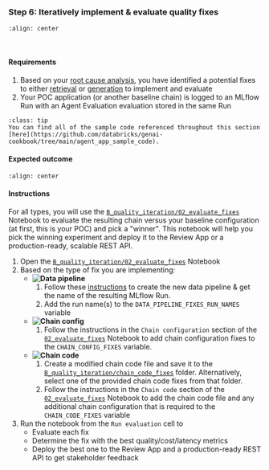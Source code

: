 <!-- TODO (prithvi): move this into the 5-hands-on-evaluate-poc -->
### **Step 6:** Iteratively implement & evaluate quality fixes

```{image} ../images/5-hands-on/workflow_iterate.png
:align: center
```
<br/>

#### Requirements

1. Based on your [root cause analysis](./5-hands-on-improve-quality-step-1.md), you have identified a potential fixes to either [retrieval](./5-hands-on-improve-quality-step-1-retrieval.md) or [generation](./5-hands-on-improve-quality-step-1-generation.md) to implement and evaluate
2. Your POC application (or another baseline chain) is logged to an MLflow Run with an Agent Evaluation evaluation stored in the same Run

```{admonition} [Code Repository](https://github.com/databricks/genai-cookbook/tree/main/agent_app_sample_code)
:class: tip
You can find all of the sample code referenced throughout this section [here](https://github.com/databricks/genai-cookbook/tree/main/agent_app_sample_code).
```

#### Expected outcome

```{image} ../images/5-hands-on/mlflow-eval-agent.gif
:align: center
```

<!--
#### Overview

When working to improve the quality of the RAG system, changes can be broadly categorized into three buckets:

1. **![Data pipeline](../images/5-hands-on/data_pipeline.png)** Data pipeline changes
2. **![Chain config](../images/5-hands-on/chain_config.png)** RAG chain configuration changes
3. **![Chain code](../images/5-hands-on/chain_code.png)** RAG chain code changes

Depending on the specific issue you are trying to address, you may need to apply changes to one or both of these components. In some cases, simultaneous changes to both the data pipeline and RAG chain may be necessary to achieve the desired quality improvements.


##### Data pipeline changes

**Data pipeline changes** involve modifying how input data is processed, transformed, or stored before being used by the RAG chain. Examples of data pipeline changes include (and are not limited to):

- Trying a different chunking strategy
- Iterating on the document parsing process
- Changing the embedding model

Implementing a data pipeline change will generally require re-running the entire pipeline to create a new vector index. This process involves reprocessing the input documents, regenerating the vector embeddings, and updating the vector index with new embeddings and metadata.

##### RAG chain & code changes

**RAG chain changes** involve modifying steps or parameters of the RAG chain itself, without necessarily changing the underlying vector database. Examples of RAG chain changes include (and are not limited to):

- Changing the LLM
- Modifying the prompt template
- Adjusting the retrieval component (e.g., number of retrieval chunks, reranking, query expansion)
- Introducing additional processing steps such as a query understanding step

RAG chain updates may involve editing the **RAG chain configuration file** (e.g., changing the LLM parameters or prompt template), *or* modifying the actual **RAG chain code** (e.g., adding new processing steps or retrieval logic).


As a reminder, there are 3 types of potential fixes:
1. **![Data pipeline](../images/5-hands-on/data_pipeline.png)** 
    - *e.g., change the chunk sizes, parsing approach, etc*
    - *Note: To reflect the changed data pipeline, you will need to update the chain's configuration to point to the experiment's vector search*
2. **![Chain config](../images/5-hands-on/chain_config.png)**
    - *e.g., change the prompt, retrieval parameters, etc*
3. **![Chain code](../images/5-hands-on/chain_code.png)**
    - *e.g., add a re-ranker, guardrails, etc*
-->

#### Instructions
For all types, you will use the [`B_quality_iteration/02_evaluate_fixes`](https://github.com/databricks/genai-cookbook/blob/main/rag_app_sample_code/B_quality_iteration/02_evaluate_fixes.py) Notebook to evaluate the resulting chain versus your baseline configuration (at first, this is your POC) and pick a "winner".  This notebook will help you pick the winning experiment and deploy it to the Review App or a production-ready, scalable REST API.

1. Open the [`B_quality_iteration/02_evaluate_fixes`](https://github.com/databricks/genai-cookbook/blob/main/rag_app_sample_code/B_quality_iteration/02_evaluate_fixes.py) Notebook
2. Based on the type of fix you are implementing:
      - **![Data pipeline](../images/5-hands-on/data_pipeline.png)**
         1. Follow these [instructions](./5-hands-on-improve-quality-step-2-data-pipeline.md) to create the new data pipeline & get the name of the resulting MLflow Run.
         2. Add the run name(s) to the `DATA_PIPELINE_FIXES_RUN_NAMES` variable
      - **![Chain config](../images/5-hands-on/chain_config.png)** 
         1. Follow the instructions in the `Chain configuration` section of the [`02_evaluate_fixes`](https://github.com/databricks/genai-cookbook/blob/main/rag_app_sample_code/B_quality_iteration/02_evaluate_fixes.py) Notebook to add chain configuration fixes to the `CHAIN_CONFIG_FIXES` variable.
      - **![Chain code](../images/5-hands-on/chain_code.png)**
         1. Create a modified chain code file and save it to the [`B_quality_iteration/chain_code_fixes`](https://github.com/databricks/genai-cookbook/tree/main/rag_app_sample_code/B_quality_iteration/chain_code_fixes) folder. Alternatively, select one of the provided chain code fixes from that folder.
         2. Follow the instructions in the `Chain code` section of the [`02_evaluate_fixes`](https://github.com/databricks/genai-cookbook/blob/main/rag_app_sample_code/B_quality_iteration/02_evaluate_fixes.py) Notebook to add the chain code file and any additional chain configuration that is required to the `CHAIN_CODE_FIXES` variable
3. Run the notebook from the `Run evaluation` cell to
      - Evaluate each fix
      - Determine the fix with the best quality/cost/latency metrics
      - Deploy the best one to the Review App and a production-ready REST API to get stakeholder feedback
